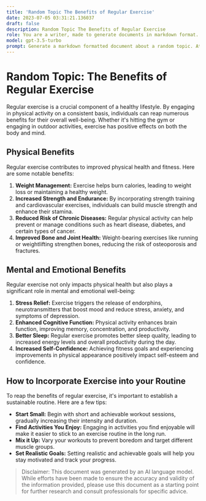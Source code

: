 ```yaml
---
title: 'Random Topic The Benefits of Regular Exercise'
date: 2023-07-05 03:31:21.136037
draft: false
description: Random Topic The Benefits of Regular Exercise
role: You are a writer, made to generate documents in markdown format. It is very important that all of the documents you generate are in valid markdown format.
model: gpt-3.5-turbo
prompt: Generate a markdown formatted document about a random topic. At the bottom, include a disclaimer explaining that the document was generated by you. The first line of the document should be the title. Make sure that the entire document is in proper markdown format, using a mix of various tags to make the document visually appealing.
---
```


# Random Topic: The Benefits of Regular Exercise

Regular exercise is a crucial component of a healthy lifestyle. By engaging in physical activity on a consistent basis, individuals can reap numerous benefits for their overall well-being. Whether it's hitting the gym or engaging in outdoor activities, exercise has positive effects on both the body and mind.

## Physical Benefits

Regular exercise contributes to improved physical health and fitness. Here are some notable benefits:

1. **Weight Management:** Exercise helps burn calories, leading to weight loss or maintaining a healthy weight.
2. **Increased Strength and Endurance:** By incorporating strength training and cardiovascular exercises, individuals can build muscle strength and enhance their stamina.
3. **Reduced Risk of Chronic Diseases:** Regular physical activity can help prevent or manage conditions such as heart disease, diabetes, and certain types of cancer.
4. **Improved Bone and Joint Health:** Weight-bearing exercises like running or weightlifting strengthen bones, reducing the risk of osteoporosis and fractures.

## Mental and Emotional Benefits

Regular exercise not only impacts physical health but also plays a significant role in mental and emotional well-being:

1. **Stress Relief:** Exercise triggers the release of endorphins, neurotransmitters that boost mood and reduce stress, anxiety, and symptoms of depression.
2. **Enhanced Cognitive Function:** Physical activity enhances brain function, improving memory, concentration, and productivity.
3. **Better Sleep:** Regular exercise promotes better sleep quality, leading to increased energy levels and overall productivity during the day.
4. **Increased Self-Confidence:** Achieving fitness goals and experiencing improvements in physical appearance positively impact self-esteem and confidence.

## How to Incorporate Exercise into your Routine

To reap the benefits of regular exercise, it's important to establish a sustainable routine. Here are a few tips:

- **Start Small:** Begin with short and achievable workout sessions, gradually increasing their intensity and duration.
- **Find Activities You Enjoy:** Engaging in activities you find enjoyable will make it easier to stick to an exercise routine in the long run.
- **Mix it Up:** Vary your workouts to prevent boredom and target different muscle groups.
- **Set Realistic Goals:** Setting realistic and achievable goals will help you stay motivated and track your progress.

> Disclaimer: This document was generated by an AI language model. While efforts have been made to ensure the accuracy and validity of the information provided, please use this document as a starting point for further research and consult professionals for specific advice.